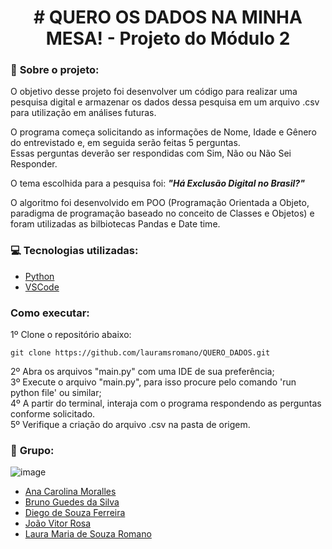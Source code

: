   <h1 align="center"> # QUERO OS DADOS NA MINHA MESA! - Projeto do Módulo 2 </h1>

### :round_pushpin: <strong>Sobre o projeto:</strong>

O objetivo desse projeto foi desenvolver um código para realizar uma pesquisa digital e armazenar os dados dessa pesquisa em um arquivo .csv para utilização em análises futuras.

O programa começa solicitando as informações de Nome, Idade e Gênero do entrevistado e, em seguida serão feitas 5 perguntas.<br/>
Essas perguntas deverão ser respondidas com Sim, Não ou Não Sei Responder. 

O tema escolhida para a pesquisa foi: ***"Há Exclusão Digital no Brasil?"***

O algoritmo foi desenvolvido em POO (Programação Orientada a Objeto, paradigma de programação baseado no conceito de Classes e Objetos)
e foram utilizadas as bilbiotecas Pandas e Date time.

### :computer: <strong>Tecnologias utilizadas:</strong>
- [Python](https://www.python.org/)
- [VSCode](https://code.visualstudio.com/)

### <strong>Como executar:</strong>
1º Clone o repositório abaixo:
```shell
git clone https://github.com/lauramsromano/QUERO_DADOS.git
```
2º Abra os arquivos "main.py" com uma IDE de sua preferência; <br/>
3º Execute o arquivo "main.py", para isso procure pelo comando 'run python file' ou similar; <br/>
4º A partir do terminal, interaja com o programa respondendo as perguntas conforme solicitado.<br/>
5º Verifique a criação do arquivo .csv na pasta de origem.

### :handshake: <strong>Grupo:</strong>
![image](https://user-images.githubusercontent.com/106887746/181605777-af5ceec0-ee0d-4a51-874f-acfbd2910257.png)

- [Ana Carolina Moralles](https://github.com/amoralles)
- [Bruno Guedes da Silva](https://github.com/Brunosill)
- [Diego de Souza Ferreira](https://github.com/D20go)
- [João Vitor Rosa](https://github.com/joaorosa2)
- [Laura Maria de Souza Romano](https://github.com/lauramsromano)
